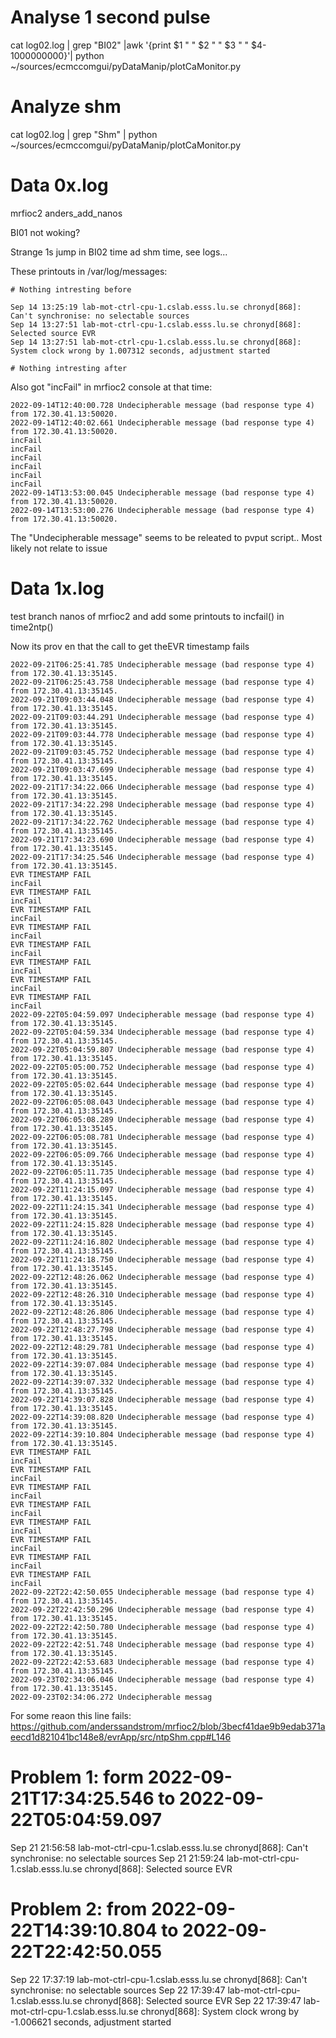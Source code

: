 # Analyse 1 second pulse
cat log02.log | grep "BI02" |awk '{print $1 " " $2 " " $3 " " $4-1000000000}'| python ~/sources/ecmccomgui/pyDataManip/plotCaMonitor.py 

# Analyze shm

cat log02.log | grep "Shm" | python ~/sources/ecmccomgui/pyDataManip/plotCaMonitor.py 


# Data 0x.log
mrfioc2 anders_add_nanos

BI01 not woking?

Strange 1s jump in BI02 time ad shm time, see logs...

These printouts in /var/log/messages:
```
# Nothing intresting before

Sep 14 13:25:19 lab-mot-ctrl-cpu-1.cslab.esss.lu.se chronyd[868]: Can't synchronise: no selectable sources
Sep 14 13:27:51 lab-mot-ctrl-cpu-1.cslab.esss.lu.se chronyd[868]: Selected source EVR
Sep 14 13:27:51 lab-mot-ctrl-cpu-1.cslab.esss.lu.se chronyd[868]: System clock wrong by 1.007312 seconds, adjustment started

# Nothing intresting after
```

Also got "incFail" in mrfioc2 console at that time:
```
2022-09-14T12:40:00.728 Undecipherable message (bad response type 4) from 172.30.41.13:50020.
2022-09-14T12:40:02.661 Undecipherable message (bad response type 4) from 172.30.41.13:50020.
incFail
incFail
incFail
incFail
incFail
incFail
2022-09-14T13:53:00.045 Undecipherable message (bad response type 4) from 172.30.41.13:50020.
2022-09-14T13:53:00.276 Undecipherable message (bad response type 4) from 172.30.41.13:50020.
```

The "Undecipherable message" seems to be releated to pvput script.. Most likely not relate to issue

# Data 1x.log

test branch nanos of mrfioc2 and add some printouts to incfail() in time2ntp()



Now its prov en that the call to get theEVR timestamp fails
```
2022-09-21T06:25:41.785 Undecipherable message (bad response type 4) from 172.30.41.13:35145.
2022-09-21T06:25:43.758 Undecipherable message (bad response type 4) from 172.30.41.13:35145.
2022-09-21T09:03:44.048 Undecipherable message (bad response type 4) from 172.30.41.13:35145.
2022-09-21T09:03:44.291 Undecipherable message (bad response type 4) from 172.30.41.13:35145.
2022-09-21T09:03:44.778 Undecipherable message (bad response type 4) from 172.30.41.13:35145.
2022-09-21T09:03:45.752 Undecipherable message (bad response type 4) from 172.30.41.13:35145.
2022-09-21T09:03:47.699 Undecipherable message (bad response type 4) from 172.30.41.13:35145.
2022-09-21T17:34:22.066 Undecipherable message (bad response type 4) from 172.30.41.13:35145.
2022-09-21T17:34:22.298 Undecipherable message (bad response type 4) from 172.30.41.13:35145.
2022-09-21T17:34:22.762 Undecipherable message (bad response type 4) from 172.30.41.13:35145.
2022-09-21T17:34:23.690 Undecipherable message (bad response type 4) from 172.30.41.13:35145.
2022-09-21T17:34:25.546 Undecipherable message (bad response type 4) from 172.30.41.13:35145.
EVR TIMESTAMP FAIL
incFail
EVR TIMESTAMP FAIL
incFail
EVR TIMESTAMP FAIL
incFail
EVR TIMESTAMP FAIL
incFail
EVR TIMESTAMP FAIL
incFail
EVR TIMESTAMP FAIL
incFail
EVR TIMESTAMP FAIL
incFail
EVR TIMESTAMP FAIL
incFail
2022-09-22T05:04:59.097 Undecipherable message (bad response type 4) from 172.30.41.13:35145.
2022-09-22T05:04:59.334 Undecipherable message (bad response type 4) from 172.30.41.13:35145.
2022-09-22T05:04:59.807 Undecipherable message (bad response type 4) from 172.30.41.13:35145.
2022-09-22T05:05:00.752 Undecipherable message (bad response type 4) from 172.30.41.13:35145.
2022-09-22T05:05:02.644 Undecipherable message (bad response type 4) from 172.30.41.13:35145.
2022-09-22T06:05:08.043 Undecipherable message (bad response type 4) from 172.30.41.13:35145.
2022-09-22T06:05:08.289 Undecipherable message (bad response type 4) from 172.30.41.13:35145.
2022-09-22T06:05:08.781 Undecipherable message (bad response type 4) from 172.30.41.13:35145.
2022-09-22T06:05:09.766 Undecipherable message (bad response type 4) from 172.30.41.13:35145.
2022-09-22T06:05:11.735 Undecipherable message (bad response type 4) from 172.30.41.13:35145.
2022-09-22T11:24:15.097 Undecipherable message (bad response type 4) from 172.30.41.13:35145.
2022-09-22T11:24:15.341 Undecipherable message (bad response type 4) from 172.30.41.13:35145.
2022-09-22T11:24:15.828 Undecipherable message (bad response type 4) from 172.30.41.13:35145.
2022-09-22T11:24:16.802 Undecipherable message (bad response type 4) from 172.30.41.13:35145.
2022-09-22T11:24:18.750 Undecipherable message (bad response type 4) from 172.30.41.13:35145.
2022-09-22T12:48:26.062 Undecipherable message (bad response type 4) from 172.30.41.13:35145.
2022-09-22T12:48:26.310 Undecipherable message (bad response type 4) from 172.30.41.13:35145.
2022-09-22T12:48:26.806 Undecipherable message (bad response type 4) from 172.30.41.13:35145.
2022-09-22T12:48:27.798 Undecipherable message (bad response type 4) from 172.30.41.13:35145.
2022-09-22T12:48:29.781 Undecipherable message (bad response type 4) from 172.30.41.13:35145.
2022-09-22T14:39:07.084 Undecipherable message (bad response type 4) from 172.30.41.13:35145.
2022-09-22T14:39:07.332 Undecipherable message (bad response type 4) from 172.30.41.13:35145.
2022-09-22T14:39:07.828 Undecipherable message (bad response type 4) from 172.30.41.13:35145.
2022-09-22T14:39:08.820 Undecipherable message (bad response type 4) from 172.30.41.13:35145.
2022-09-22T14:39:10.804 Undecipherable message (bad response type 4) from 172.30.41.13:35145.
EVR TIMESTAMP FAIL
incFail
EVR TIMESTAMP FAIL
incFail
EVR TIMESTAMP FAIL
incFail
EVR TIMESTAMP FAIL
incFail
EVR TIMESTAMP FAIL
incFail
EVR TIMESTAMP FAIL
incFail
EVR TIMESTAMP FAIL
incFail
EVR TIMESTAMP FAIL
incFail
2022-09-22T22:42:50.055 Undecipherable message (bad response type 4) from 172.30.41.13:35145.
2022-09-22T22:42:50.296 Undecipherable message (bad response type 4) from 172.30.41.13:35145.
2022-09-22T22:42:50.780 Undecipherable message (bad response type 4) from 172.30.41.13:35145.
2022-09-22T22:42:51.748 Undecipherable message (bad response type 4) from 172.30.41.13:35145.
2022-09-22T22:42:53.683 Undecipherable message (bad response type 4) from 172.30.41.13:35145.
2022-09-23T02:34:06.046 Undecipherable message (bad response type 4) from 172.30.41.13:35145.
2022-09-23T02:34:06.272 Undecipherable messag
```

For some reaon this line fails: https://github.com/anderssandstrom/mrfioc2/blob/3becf41dae9b9edab371aeecd1d821041bc148e8/evrApp/src/ntpShm.cpp#L146

# Problem 1: form 2022-09-21T17:34:25.546 to 2022-09-22T05:04:59.097

Sep 21 21:56:58 lab-mot-ctrl-cpu-1.cslab.esss.lu.se chronyd[868]: Can't synchronise: no selectable sources
Sep 21 21:59:24 lab-mot-ctrl-cpu-1.cslab.esss.lu.se chronyd[868]: Selected source EVR

# Problem 2: from 2022-09-22T14:39:10.804 to 2022-09-22T22:42:50.055

Sep 22 17:37:19 lab-mot-ctrl-cpu-1.cslab.esss.lu.se chronyd[868]: Can't synchronise: no selectable sources
Sep 22 17:39:47 lab-mot-ctrl-cpu-1.cslab.esss.lu.se chronyd[868]: Selected source EVR
Sep 22 17:39:47 lab-mot-ctrl-cpu-1.cslab.esss.lu.se chronyd[868]: System clock wrong by -1.006621 seconds, adjustment started


